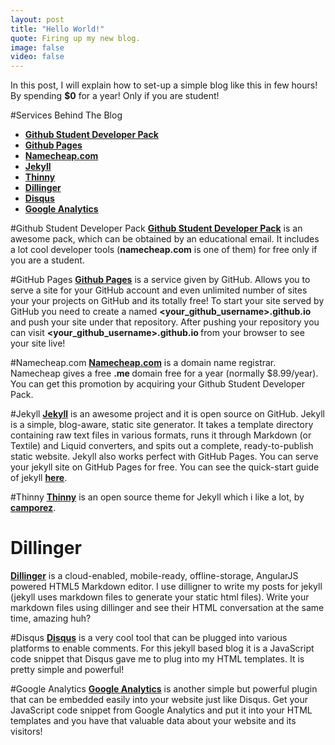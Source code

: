 ```yaml
---
layout: post
title: "Hello World!"
quote: Firing up my new blog.
image: false
video: false
---
```

In this post, I will explain how to set-up a simple blog like this in few hours! <br>
By spending <b>$0</b> for a year! Only if you are student!

#Services Behind The Blog

  - <a href="https://education.github.com/pack">  <b>Github Student Developer Pack</b></a>
  - <a href="https://pages.github.com">  <b>Github Pages</b></a>
  - <a href="https://www.namecheap.com">  <b>Namecheap.com</b></a>
  - <a href="http://jekyllrb.com">  <b>Jekyll</b></a>
  - <a href="https://github.com/camporez/Thinny">  <b>Thinny</b></a>
  - <a href="http://dillinger.io">  <b>Dillinger</b></a>
  - <a href="https://disqus.com">  <b>Disqus</b></a>
  - <a href="http://www.google.com/analytics/">  <b>Google Analytics</b></a>
 
#Github Student Developer Pack
<a href="https://education.github.com/pack">  <b>Github Student Developer Pack</b></a> is 
an awesome pack, which can be obtained by an educational email. It includes a lot cool 
developer tools (<b>namecheap.com</b> is one of them) for free only if you are a student.

#GitHub Pages
<a href="https://pages.github.com">  <b>Github Pages</b></a> is a service given by GitHub.
 Allows you to serve a site for your GitHub account and even unlimited number of sites 
 your your projects on GitHub and its totally free! To start your site served by GitHub 
 you need to create a named <b>&lt;your_github_username&gt;.github.io </b> and push your 
 site under that repository. After pushing your repository you can visit 
 <b>&lt;your_github_username&gt;.github.io </b> from your browser to see your site live!

#Namecheap.com
<a href="https://www.namecheap.com">  <b>Namecheap.com</b></a> is a domain name registrar.
 Namecheap gives a free <b> .me </b> domain free for a year (normally $8.99/year). 
 You can get this promotion by acquiring your Github Student Developer Pack.

#Jekyll
<a href="http://jekyllrb.com">  <b>Jekyll</b></a> is an awesome project and it is open 
source on GitHub. Jekyll is a simple, blog-aware, static site generator. It takes a 
template directory containing raw text files in various formats, runs it through Markdown
 (or Textile) and Liquid converters, and spits out a complete, ready-to-publish static 
 website. Jekyll also works perfect with GitHub Pages. You can serve your jekyll site 
 on GitHub Pages for free. You can see the quick-start guide of jekyll 
 <a href="http://jekyllrb.com/docs/quickstart/">  <b>here</b></a>. 

#Thinny
<a href="https://github.com/camporez/Thinny">  <b>Thinny</b></a> is an open source theme 
for Jekyll which i like a lot, by <a href="https://github.com/camporez">  
<b>camporez</b></a>.

# Dillinger
<a href="http://dillinger.io">  <b>Dillinger</b></a> is a cloud-enabled, mobile-ready, 
offline-storage, AngularJS powered HTML5 Markdown editor. I use dilligner to write my 
posts for jekyll (jekyll uses markdown files to generate your static html files). Write 
your markdown files using dillinger and see their HTML conversation at the same time, 
amazing huh?

#Disqus
<a href="https://disqus.com">  <b>Disqus</b></a> is a very cool tool that can be plugged 
into various platforms to enable comments. For this jekyll based blog it is a JavaScript 
code snippet that Disqus gave me to plug into my HTML templates. It is pretty simple and 
powerful!

#Google Analytics
<a href="http://www.google.com/analytics/">  <b>Google Analytics</b></a> is another simple
 but powerful plugin that can be embedded easily into your website just like Disqus. Get 
 your JavaScript code snippet from Google Analytics and put it into your HTML templates 
 and you have that valuable data about your website and its visitors!